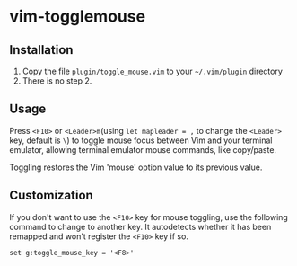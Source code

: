 vim-togglemouse
===============

Installation
------------
1. Copy the file `plugin/toggle_mouse.vim` to your `~/.vim/plugin` directory
2. There is no step 2.


Usage
-----
Press `<F10>` or `<Leader>m`(using `let mapleader = ,` to change the `<Leader>` key,
default is `\`) to toggle mouse focus between Vim and your terminal emulator,
allowing terminal emulator mouse commands, like copy/paste.

Toggling restores the Vim 'mouse' option value to its previous value.


Customization
-------------
If you don't want to use the `<F10>` key for mouse toggling, use the following command
to change to another key.  It autodetects whether it has been remapped and won't register
the `<F10>` key if so.

```vimrc
set g:toggle_mouse_key = '<F8>'
```
